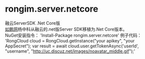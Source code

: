 # rongim.server.netcore
融云ServerSDK .Net Core版  
[如鹏网](http://www.rupeng.com)杨中科从融云的.net版Server SDK移植为.Net Core版本。  
NuGet安装指令：
'Install-Package rongim.server.netcore'
例子代码：
'RongCloud cloud = RongCloud.getInstance("your apikey", "your AppSecret");
var result = await cloud.user.getTokenAsync('userId', "username", "http://uc.discuz.net/images/noavatar_middle.gif");'
